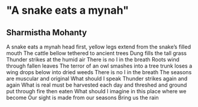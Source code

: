 # "A snake eats a mynah"
## Sharmistha Mohanty
A snake eats a mynah
head first, yellow legs extend
from the snake’s filled mouth
The cattle bellow
tethered to ancient trees
Dung fills the tall grass
Thunder strikes at the humid air
There is no I
in the breath
Roots wind through fallen leaves
The terror of an owl smashes
into a tree trunk
loses a wing
drops below into dried weeds
There is no I
in the breath
The seasons are muscular and original
What should I
speak
Thunder strikes again and again
What is real must be harvested
each day and threshed and ground
put through fire
then eaten
What should I
imagine
in this place where we become
Our sight is made from our seasons
Bring us
the rain